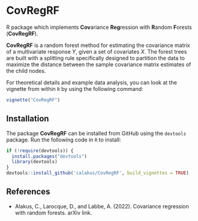 # CovRegRF
R package which implements **Cov**ariance **Reg**ression with **R**andom **F**orests (**CovRegRF**).

**CovRegRF** is a random forest method for estimating the covariance matrix of a multivariate response *Y*, given a set of covariates *X*. The forest trees are built with a splitting rule specifically designed to partition the data to maximize the distance between the sample covariance matrix estimates of the child nodes.

For theoretical details and example data analysis, you can look at the vignette from within `R` by using the following command:

```R
vignette("CovRegRF")
```

## Installation
The package **CovRegRF** can be installed from GitHub using the `devtools` package. Run the following code in `R` to install:

```R
if (!require(devtools)) {
  install.packages("devtools")
  library(devtools)
}
devtools::install_github('calakus/CovRegRF', build_vignettes = TRUE)
```   
## References

- Alakus, C., Larocque, D., and Labbe, A. (2022). Covariance regression with random forests. arXiv link.
